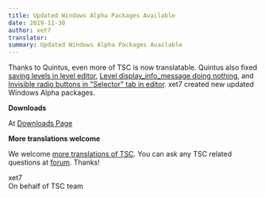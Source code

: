 ```yaml
---
title: Updated Windows Alpha Packages Available
date: 2019-11-30
author: xet7
translator:
summary: Updated Windows Alpha Packages Available
---
```


Thanks to Quintus, even more of TSC is now translatable.
Quintus also fixed [saving levels in level editor][1],
[Level display_info_message doing nothing][2],
and [Invisible radio buttons in "Selector" tab in editor][3].
xet7 created new updated Windows Alpha packages.

**Downloads**

At [Downloads Page][4]

**More translations welcome**

We welcome [more translations of TSC][5]. You can ask any TSC related
questions at [forum][6]. Thanks!

[1]: https://github.com/Secretchronicles/TSC/commit/a481165eef417411bf5c01ca18605315f803f04e
[2]: https://github.com/Secretchronicles/TSC/commit/b6656295046786bd9cc87b340731831f0fa4c243
[3]: https://github.com/Secretchronicles/TSC/commit/0b1f261e9cf13458253cb403e5b601761283a6ac
[4]: /en/download/#development-version
[5]: https://github.com/Secretchronicles/TSC/blob/devel/tsc/docs/pages/translating.md
[6]: https://lists.secretchronicles.org/hyperkitty/list/tsc-devel@lists.secretchronicles.org/

xet7<br />
On behalf of TSC team
